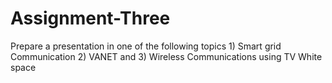# Assignment-Three
Prepare a presentation in one of the following topics 1) Smart grid Communication 2) VANET and 3) Wireless Communications using TV White space
